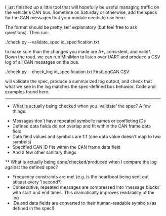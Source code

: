 I just finished up a little tool that will hopefully be useful managing traffic on the vehicle's CAN bus. Sometime on Saturday or otherwise, add the specs for the CAN messages that your module needs to use here.

The format should be pretty self explanatory (but feel free to ask questions). Then run:

./check.py --validate_spec id_specification.txt

to make sure than the changes you made are A+, consistent, and valid*. Down the road, we can run MiniMon to listen over UART and produce a CSV log of all CAN messages on the bus.

./check.py --check_log id_specification.txt FirstLogCAN.CSV

will validate the spec, produce a summarized log output, and check that what we see in the log matches the spec-defined bus behavior. Code and examples found here.

---------------------------

* What is actually being checked when you 'validate' the spec? A few things:

- Messages don't have repeated symbolic names or conflicting IDs
- Defined data fields do not overlap and fit within the CAN frame data field
- Data field values and symbols are 1:1 (one data value doesn't map to two symbols)
- Specified CAN ID fits within the CAN frame data field
- And a few other sanitary things

** What is actually being done/checked/produced when I compare the log against the defined spec?

- Frequency constraints are met (e.g. is the heartbeat being sent out atleast every 1 second?)
- Consecutive, repeated messages are compressed into 'message blocks' with start and end times. This dramatically improves readability of the log
- IDs and data fields are converted to their human-readable symbols (as defined in the spec!)